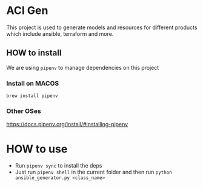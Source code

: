 # ACI Gen

This project is used to generate models and resources for different products which include ansible, terraform and more.


## HOW to install

We are using `pipenv` to manage dependencies on this project

### Install on MACOS

```
brew install pipenv
```

### Other OSes

https://docs.pipenv.org/install/#installing-pipenv

# HOW to use

- Run `pipenv sync` to install the deps
- Just run `pipenv shell` in the current folder and then run `python ansible_generator.py <class_name>`

